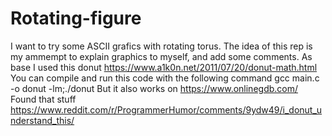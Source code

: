# Rotating-figure
I want to try some ASCII grafics with rotating torus.
The idea of this rep is my ammempt to explain graphics to myself, and add some comments.
As base I used this donut 
https://www.a1k0n.net/2011/07/20/donut-math.html
You can compile and run this code with the following command
 gcc main.c -o donut -lm;./donut
 But it also works on https://www.onlinegdb.com/
Found that stuff
https://www.reddit.com/r/ProgrammerHumor/comments/9ydw49/i_donut_understand_this/

